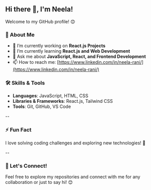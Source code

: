 ## Hi there 👋, I'm Neela!  

Welcome to my GitHub profile! 😊  

### 🚀 About Me  
- 🔭 I’m currently working on **React.js Projects**  
- 🌱 I’m currently learning **React.js and Web Development**  
- 💬 Ask me about **JavaScript, React, and Frontend Development**  
- 📫 How to reach me: [https://www.linkedin.com/in/neela-rani/](https://www.linkedin.com/in/neela-rani/)  

### 🛠️ Skills & Tools  
- **Languages**: JavaScript, HTML, CSS  
- **Libraries & Frameworks**: React.js, Tailwind CSS  
- **Tools**: Git, GitHub, VS Code  

--

### ⚡ Fun Fact  
I love solving coding challenges and exploring new technologies! 🚀

--

### 🌟 Let's Connect!  
Feel free to explore my repositories and connect with me for any collaboration or just to say hi! 😊
